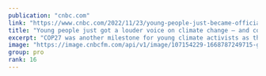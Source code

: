 ```yaml
---
publication: "cnbc.com"
link: "https://www.cnbc.com/2022/11/23/young-people-just-became-official-climate-policy-stakeholders-at-cop27.html"
title: "Young people just got a louder voice on climate change — and could soon be shaping policy"
excerpt: "COP27 was another milestone for young climate activists as they became official climate policy stakeholders under the ACE Action Plan. "
image: "https://image.cnbcfm.com/api/v1/image/107154229-1668787249715-gettyimages-1244835277-November_16_2022_sharm_el_sheikt_cop27_zarzycka-9.jpeg?v=1669184084&w=1920&h=1080"
group: pro
rank: 16
---
```


